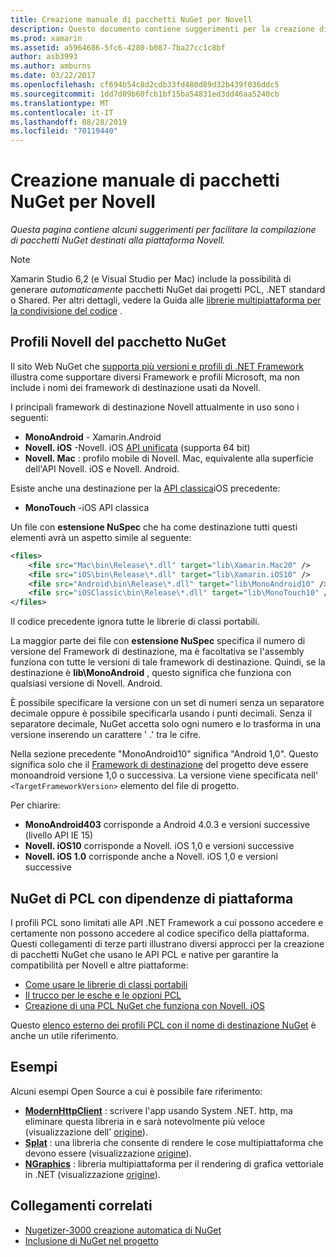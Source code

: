 ```yaml
---
title: Creazione manuale di pacchetti NuGet per Novell
description: Questo documento contiene suggerimenti per la creazione di pacchetti NuGet destinati alla piattaforma Novell. Vengono descritti i profili Novell del pacchetto NuGet, NuGet PCL con dipendenze della piattaforma e collegamenti a diversi esempi Open Source.
ms.prod: xamarin
ms.assetid: a5964686-5fc6-4280-b087-7ba27cc1c8bf
author: asb3993
ms.author: amburns
ms.date: 03/22/2017
ms.openlocfilehash: cf694b54c8d2cdb33fd480d89d32b439f036ddc5
ms.sourcegitcommit: 1dd7d09b60fcb1bf15ba54831ed3dd46aa5240cb
ms.translationtype: MT
ms.contentlocale: it-IT
ms.lasthandoff: 08/28/2019
ms.locfileid: "70119440"
---
```

# <a name="manually-creating-nuget-packages-for-xamarin"></a>Creazione manuale di pacchetti NuGet per Novell

_Questa pagina contiene alcuni suggerimenti per facilitare la compilazione di pacchetti NuGet destinati alla piattaforma Novell._

> [!NOTE]
> Xamarin Studio 6,2 (e Visual Studio per Mac) include la possibilità di generare _automaticamente_ pacchetti NuGet dai progetti PCL, .NET standard o Shared. Per altri dettagli, vedere la Guida alle [librerie multipiattaforma per la condivisione del codice](~/cross-platform/app-fundamentals/nuget-multiplatform-libraries/index.md) .

## <a name="nuget-package-xamarin-profiles"></a>Profili Novell del pacchetto NuGet

Il sito Web NuGet che [supporta più versioni e profili di .NET Framework](https://docs.nuget.org/create/enforced-package-conventions) illustra come supportare diversi Framework e profili Microsoft, ma non include i nomi dei framework di destinazione usati da Novell.

I principali framework di destinazione Novell attualmente in uso sono i seguenti:

- **MonoAndroid** - Xamarin.Android
- **Novell. iOS** -Novell. iOS [API unificata](~/cross-platform/macios/unified/index.md) (supporta 64 bit)
- **Novell. Mac** : profilo mobile di Novell. Mac, equivalente alla superficie dell'API Novell. iOS e Novell. Android.

Esiste anche una destinazione per la [API classica](~/cross-platform/macios/unified/index.md)iOS precedente:

- **MonoTouch** -iOS API classica

Un file con **estensione NuSpec** che ha come destinazione tutti questi elementi avrà un aspetto simile al seguente:

```xml
<files>
    <file src="Mac\bin\Release\*.dll" target="lib\Xamarin.Mac20" />
    <file src="iOS\bin\Release\*.dll" target="lib\Xamarin.iOS10" />
    <file src="Android\bin\Release\*.dll" target="lib\MonoAndroid10" />
    <file src="iOSClassic\bin\Release\*.dll" target="lib\MonoTouch10" />
</files>
```

Il codice precedente ignora tutte le librerie di classi portabili.

La maggior parte dei file con **estensione NuSpec** specifica il numero di versione del Framework di destinazione, ma è facoltativa se l'assembly funziona con tutte le versioni di tale framework di destinazione. Quindi, se la destinazione è **lib\MonoAndroid** , questo significa che funziona con qualsiasi versione di Novell. Android.

È possibile specificare la versione con un set di numeri senza un separatore decimale oppure è possibile specificarla usando i punti decimali. Senza il separatore decimale, NuGet accetta solo ogni numero e lo trasforma in una versione inserendo un carattere ' .' tra le cifre.

Nella sezione precedente "MonoAndroid10" significa "Android 1,0". Questo significa solo che il [Framework di destinazione](~/android/app-fundamentals/android-api-levels.md) del progetto deve essere monoandroid versione 1,0 o successiva. La versione viene specificata nell' `<TargetFrameworkVersion>` elemento del file di progetto.

Per chiarire:

- **MonoAndroid403** corrisponde a Android 4.0.3 e versioni successive (livello API IE 15)
- **Novell. iOS10** corrisponde a Novell. iOS 1,0 e versioni successive
- **Novell. iOS 1.0** corrisponde anche a Novell. iOS 1,0 e versioni successive

## <a name="pcl-nugets-with-platform-dependencies"></a>NuGet di PCL con dipendenze di piattaforma

I profili PCL sono limitati alle API .NET Framework a cui possono accedere e certamente non possono accedere al codice specifico della piattaforma. Questi collegamenti di terze parti illustrano diversi approcci per la creazione di pacchetti NuGet che usano le API PCL e native per garantire la compatibilità per Novell e altre piattaforme:

- [Come usare le librerie di classi portabili](http://blogs.msdn.com/b/dsplaisted/archive/2012/08/27/how-to-make-portable-class-libraries-work-for-you.aspx)
- [Il trucco per le esche e le opzioni PCL](http://log.paulbetts.org/the-bait-and-switch-pcl-trick/)
- [Creazione di una PCL NuGet che funziona con Novell. iOS](http://www.jimbobbennett.io/creating-a-nuget-pcl-that-works-with-xamarin-ios/)

Questo [elenco esterno dei profili PCL con il nome di destinazione NuGet](http://embed.plnkr.co/03ck2dCtnJogBKHJ9EjY) è anche un utile riferimento.

## <a name="examples"></a>Esempi

Alcuni esempi Open Source a cui è possibile fare riferimento:

- [**ModernHttpClient**](https://www.nuget.org/packages/modernhttpclient/) : scrivere l'app usando System .NET. http, ma eliminare questa libreria in e sarà notevolmente più veloce (visualizzazione dell' [origine](https://github.com/paulcbetts/ModernHttpClient)).
- [**Splat**](https://www.nuget.org/packages/Splat/) : una libreria che consente di rendere le cose multipiattaforma che devono essere (visualizzazione [origine](https://github.com/paulcbetts/Splat)).
- [**NGraphics**](https://www.nuget.org/packages/NGraphics/) : libreria multipiattaforma per il rendering di grafica vettoriale in .NET (visualizzazione [origine](https://github.com/praeclarum/NGraphics/blob/master/NGraphics.nuspec)).

## <a name="related-links"></a>Collegamenti correlati

- [Nugetizer-3000 creazione automatica di NuGet](~/cross-platform/app-fundamentals/nuget-multiplatform-libraries/index.md)       
- [Inclusione di NuGet nel progetto](https://docs.microsoft.com/visualstudio/mac/nuget-walkthrough)

